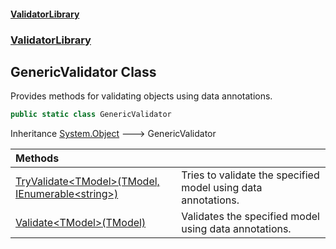 #### [ValidatorLibrary](ValidatorLibrary.md 'ValidatorLibrary')
### [ValidatorLibrary](ValidatorLibrary.md 'ValidatorLibrary')

## GenericValidator Class

Provides methods for validating objects using data annotations.

```csharp
public static class GenericValidator
```

Inheritance [System.Object](https://docs.microsoft.com/en-us/dotnet/api/System.Object 'System.Object') &#129106; GenericValidator

| Methods | |
| :--- | :--- |
| [TryValidate&lt;TModel&gt;(TModel, IEnumerable&lt;string&gt;)](GenericValidator.TryValidate.7Pw9nMJX6d1dgyC0i58RSg.md 'ValidatorLibrary.GenericValidator.TryValidate<TModel>(TModel, System.Collections.Generic.IEnumerable<string>)') | Tries to validate the specified model using data annotations. |
| [Validate&lt;TModel&gt;(TModel)](GenericValidator.Validate.CXCag/4JuThkchZby5X+mw.md 'ValidatorLibrary.GenericValidator.Validate<TModel>(TModel)') | Validates the specified model using data annotations. |
